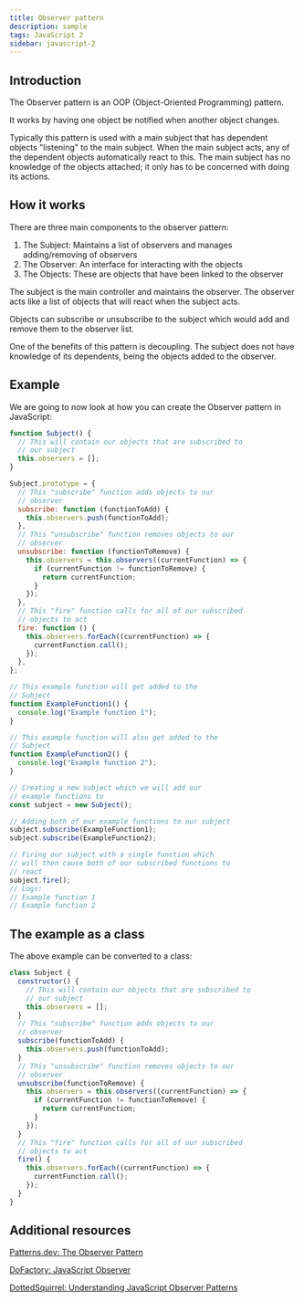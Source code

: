 ```yaml
---
title: Observer pattern
description: sample
tags: JavaScript 2
sidebar: javascript-2
---
```


## Introduction

The Observer pattern is an OOP (Object-Oriented Programming) pattern.

It works by having one object be notified when another object changes.

Typically this pattern is used with a main subject that has dependent objects "listening" to the main subject. When the main subject acts, any of the dependent objects automatically react to this. The main subject has no knowledge of the objects attached; it only has to be concerned with doing its actions.

## How it works

There are three main components to the observer pattern:

1. The Subject: Maintains a list of observers and manages adding/removing of observers
2. The Observer: An interface for interacting with the objects
3. The Objects: These are objects that have been linked to the observer

The subject is the main controller and maintains the observer. The observer acts like a list of objects that will react when the subject acts.

Objects can subscribe or unsubscribe to the subject which would add and remove them to the observer list.

One of the benefits of this pattern is decoupling. The subject does not have knowledge of its dependents, being the objects added to the observer.

## Example

We are going to now look at how you can create the Observer pattern in JavaScript:

```js
function Subject() {
  // This will contain our objects that are subscribed to
  // our subject
  this.observers = [];
}

Subject.prototype = {
  // This "subscribe" function adds objects to our
  // observer
  subscribe: function (functionToAdd) {
    this.observers.push(functionToAdd);
  },
  // This "unsubscribe" function removes objects to our
  // observer
  unsubscribe: function (functionToRemove) {
    this.observers = this.observers((currentFunction) => {
      if (currentFunction != functionToRemove) {
        return currentFunction;
      }
    });
  },
  // This "fire" function calls for all of our subscribed
  // objects to act
  fire: function () {
    this.observers.forEach((currentFunction) => {
      currentFunction.call();
    });
  },
};

// This example function will get added to the
// Subject
function ExampleFunction1() {
  console.log("Example function 1");
}

// This example function will also get added to the
// Subject
function ExampleFunction2() {
  console.log("Example function 2");
}

// Creating a new subject which we will add our
// example functions to
const subject = new Subject();

// Adding both of our example functions to our subject
subject.subscribe(ExampleFunction1);
subject.subscribe(ExampleFunction2);

// Firing our subject with a single function which
// will then cause both of our subscribed functions to
// react
subject.fire();
// Logs:
// Example function 1
// Example function 2
```

## The example as a class

The above example can be converted to a class:

```js
class Subject {
  constructor() {
    // This will contain our objects that are subscribed to
    // our subject
    this.observers = [];
  }
  // This "subscribe" function adds objects to our
  // observer
  subscribe(functionToAdd) {
    this.observers.push(functionToAdd);
  }
  // This "unsubscribe" function removes objects to our
  // observer
  unsubscribe(functionToRemove) {
    this.observers = this.observers((currentFunction) => {
      if (currentFunction != functionToRemove) {
        return currentFunction;
      }
    });
  }
  // This "fire" function calls for all of our subscribed
  // objects to act
  fire() {
    this.observers.forEach((currentFunction) => {
      currentFunction.call();
    });
  }
}
```

## Additional resources

[Patterns.dev: The Observer Pattern](https://www.patterns.dev/posts/classic-design-patterns/#observerpatternjavascript)

[DoFactory: JavaScript Observer](https://www.dofactory.com/javascript/design-patterns/observer)

[DottedSquirrel: Understanding JavaScript Observer Patterns](https://www.dottedsquirrel.com/observer-pattern-javascript/)
